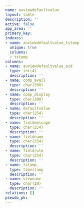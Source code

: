 ```yaml
---
name: auviewdefaultvalue
layout: table
description: ''
active: false
app_area: ''
primary_key: 
indexes:
- name: auviewdefaultvalue_tstamp
  unique: true
  columns:
  - tstamp
columns:
- name: auviewdefaultvalue_sid
  type: int(4)
  description: ''
- name: comp_avail
  type: char(200)
  description: ''
- name: comp_display
  type: char(200)
  description: ''
- name: defaultvalue
  type: char(254)
  description: ''
- name: fieldmessage
  type: char(254)
  description: ''
- name: fieldname
  type: char(254)
  description: ''
- name: fieldrule
  type: char(254)
  description: ''
- name: tstamp
  type: timestamp
  description: ''
- name: viewname
  type: char(20)
  description: ''
relations: []
pseudo_pk: 
---
```


